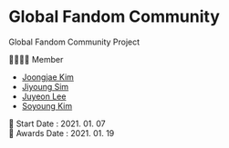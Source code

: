 # Global Fandom Community 
Global Fandom Community Project

👨‍👩‍👧‍👧 Member
- [Joongjae Kim](https://github.com/kjj13)
- [Jiyoung Sim](https://github.com/Jiyooung)
- [Juyeon Lee](https://github.com/ritajuyeonlee)
- [Soyoung Kim](https://github.com/syzzzang)

🌱 Start Date : 2021. 01. 07<br>
🌱 Awards Date : 2021. 01. 19<br>
